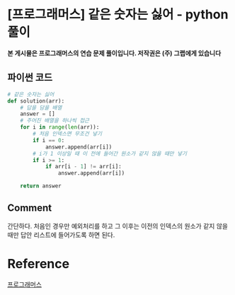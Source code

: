 
# [프로그래머스] 같은 숫자는 싫어 - python 풀이

**본 게시물은 프로그래머스의 연습 문제 풀이입니다. 저작권은 (주) 그랩에게 있습니다**

## 파이썬 코드

```python
# 같은 숫자는 싫어
def solution(arr):
    # 답을 담을 배열
    answer = []
    # 주어진 배열을 하나씩 접근
    for i in range(len(arr)):
        # 처음 인덱스면 무조건 넣기
        if i == 0:
            answer.append(arr[i])
        # i가 1 이상일 때 이 전에 들어간 원소가 같지 않을 때만 넣기
        if i >= 1:
            if arr[i - 1] != arr[i]:
                answer.append(arr[i])

    return answer
```



## Comment

간단하다. 처음인 경우만 예외처리를 하고 그 이후는 이전의 인덱스의 원소가 같지 않을 때만 답안 리스트에 들어가도록 하면 된다.

# Reference

[프로그래머스](https://programmers.co.kr)

